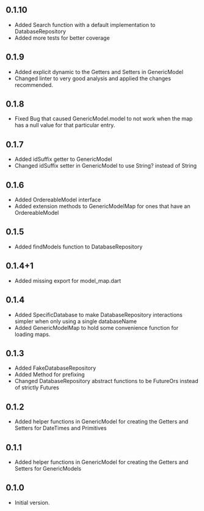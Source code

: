 ## 0.1.10

- Added Search function with a default implementation to DatabaseRepository
- Added more tests for better coverage

## 0.1.9

- Added explicit dynamic to the Getters and Setters in GenericModel
- Changed linter to very good analysis and applied the changes recommended.

## 0.1.8

- Fixed Bug that caused GenericModel.model to not work when the map has a null value for that particular entry.

## 0.1.7

- Added idSuffix getter to GenericModel
- Changed idSuffix setter in GenericModel to use String? instead of String 

## 0.1.6

- Added OrdereableModel interface
- Added extension methods to GenericModelMap for ones that have an OrdereableModel

## 0.1.5

- Added findModels function to DatabaseRepository

## 0.1.4+1

- Added missing export for model_map.dart

## 0.1.4

- Added SpecificDatabase to make DatabaseRepository interactions simpler when only using a single databaseName
- Added GenericModelMap to hold some convenience function for loading maps.

## 0.1.3

- Added FakeDatabaseRepository
- Added Method for prefixing
- Changed DatabaseRepository abstract functions to be FutureOrs instead of strictly Futures

## 0.1.2

- Added helper functions in GenericModel for creating the Getters and Setters for DateTimes and Primitives

## 0.1.1

- Added helper functions in GenericModel for creating the Getters and Setters for GenericModels

## 0.1.0

- Initial version.
